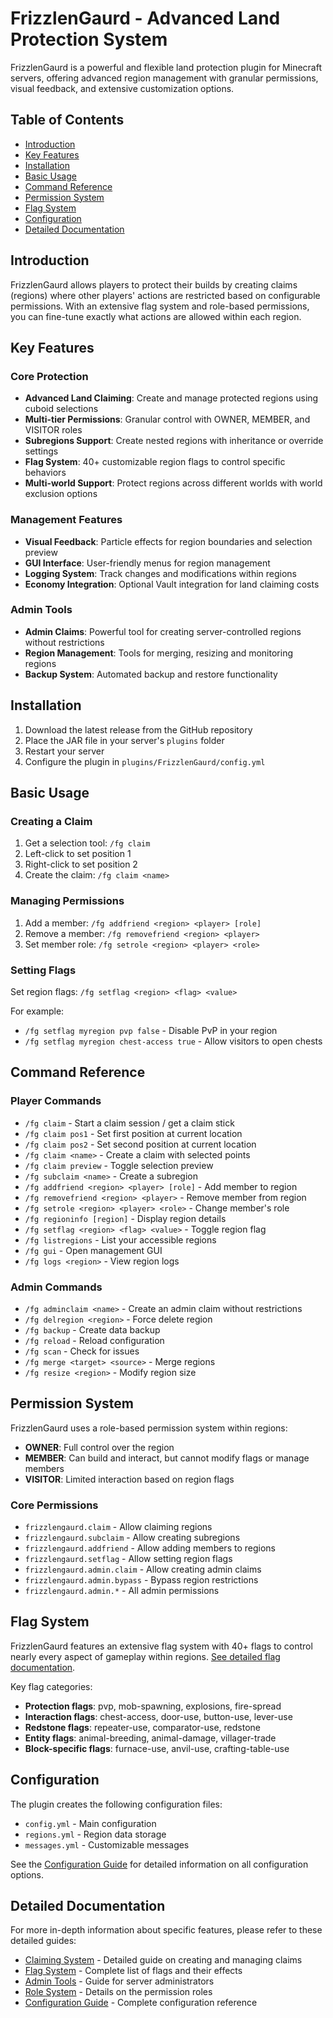 # FrizzlenGaurd - Advanced Land Protection System

FrizzlenGaurd is a powerful and flexible land protection plugin for Minecraft servers, offering advanced region management with granular permissions, visual feedback, and extensive customization options.

## Table of Contents

- [Introduction](#introduction)
- [Key Features](#key-features)
- [Installation](#installation)
- [Basic Usage](#basic-usage)
- [Command Reference](#command-reference)
- [Permission System](#permission-system)
- [Flag System](#flag-system)
- [Configuration](#configuration)
- [Detailed Documentation](#detailed-documentation)

## Introduction

FrizzlenGaurd allows players to protect their builds by creating claims (regions) where other players' actions are restricted based on configurable permissions. With an extensive flag system and role-based permissions, you can fine-tune exactly what actions are allowed within each region.

## Key Features

### Core Protection
- **Advanced Land Claiming**: Create and manage protected regions using cuboid selections
- **Multi-tier Permissions**: Granular control with OWNER, MEMBER, and VISITOR roles
- **Subregions Support**: Create nested regions with inheritance or override settings
- **Flag System**: 40+ customizable region flags to control specific behaviors
- **Multi-world Support**: Protect regions across different worlds with world exclusion options

### Management Features
- **Visual Feedback**: Particle effects for region boundaries and selection preview
- **GUI Interface**: User-friendly menus for region management
- **Logging System**: Track changes and modifications within regions
- **Economy Integration**: Optional Vault integration for land claiming costs

### Admin Tools
- **Admin Claims**: Powerful tool for creating server-controlled regions without restrictions
- **Region Management**: Tools for merging, resizing and monitoring regions
- **Backup System**: Automated backup and restore functionality

## Installation

1. Download the latest release from the GitHub repository
2. Place the JAR file in your server's `plugins` folder
3. Restart your server
4. Configure the plugin in `plugins/FrizzlenGaurd/config.yml`

## Basic Usage

### Creating a Claim

1. Get a selection tool: `/fg claim`
2. Left-click to set position 1
3. Right-click to set position 2
4. Create the claim: `/fg claim <name>`

### Managing Permissions

1. Add a member: `/fg addfriend <region> <player> [role]`
2. Remove a member: `/fg removefriend <region> <player>`
3. Set member role: `/fg setrole <region> <player> <role>`

### Setting Flags

Set region flags: `/fg setflag <region> <flag> <value>`

For example:
- `/fg setflag myregion pvp false` - Disable PvP in your region
- `/fg setflag myregion chest-access true` - Allow visitors to open chests

## Command Reference

### Player Commands
- `/fg claim` - Start a claim session / get a claim stick
- `/fg claim pos1` - Set first position at current location
- `/fg claim pos2` - Set second position at current location
- `/fg claim <name>` - Create a claim with selected points
- `/fg claim preview` - Toggle selection preview
- `/fg subclaim <name>` - Create a subregion
- `/fg addfriend <region> <player> [role]` - Add member to region
- `/fg removefriend <region> <player>` - Remove member from region
- `/fg setrole <region> <player> <role>` - Change member's role
- `/fg regioninfo [region]` - Display region details
- `/fg setflag <region> <flag> <value>` - Toggle region flag
- `/fg listregions` - List your accessible regions
- `/fg gui` - Open management GUI
- `/fg logs <region>` - View region logs

### Admin Commands
- `/fg adminclaim <name>` - Create an admin claim without restrictions
- `/fg delregion <region>` - Force delete region
- `/fg backup` - Create data backup
- `/fg reload` - Reload configuration
- `/fg scan` - Check for issues
- `/fg merge <target> <source>` - Merge regions
- `/fg resize <region>` - Modify region size

## Permission System

FrizzlenGaurd uses a role-based permission system within regions:

- **OWNER**: Full control over the region
- **MEMBER**: Can build and interact, but cannot modify flags or manage members
- **VISITOR**: Limited interaction based on region flags

### Core Permissions

- `frizzlengaurd.claim` - Allow claiming regions
- `frizzlengaurd.subclaim` - Allow creating subregions
- `frizzlengaurd.addfriend` - Allow adding members to regions
- `frizzlengaurd.setflag` - Allow setting region flags
- `frizzlengaurd.admin.claim` - Allow creating admin claims
- `frizzlengaurd.admin.bypass` - Bypass region restrictions
- `frizzlengaurd.admin.*` - All admin permissions

## Flag System

FrizzlenGaurd features an extensive flag system with 40+ flags to control nearly every aspect of gameplay within regions. [See detailed flag documentation](FLAGS.md).

Key flag categories:
- **Protection flags**: pvp, mob-spawning, explosions, fire-spread
- **Interaction flags**: chest-access, door-use, button-use, lever-use
- **Redstone flags**: repeater-use, comparator-use, redstone
- **Entity flags**: animal-breeding, animal-damage, villager-trade
- **Block-specific flags**: furnace-use, anvil-use, crafting-table-use

## Configuration

The plugin creates the following configuration files:
- `config.yml` - Main configuration
- `regions.yml` - Region data storage
- `messages.yml` - Customizable messages

See the [Configuration Guide](CONFIGURATION.md) for detailed information on all configuration options.

## Detailed Documentation

For more in-depth information about specific features, please refer to these detailed guides:

- [Claiming System](CLAIMING.md) - Detailed guide on creating and managing claims
- [Flag System](FLAGS.md) - Complete list of flags and their effects
- [Admin Tools](ADMIN.md) - Guide for server administrators
- [Role System](ROLES.md) - Details on the permission roles
- [Configuration Guide](CONFIGURATION.md) - Complete configuration reference 